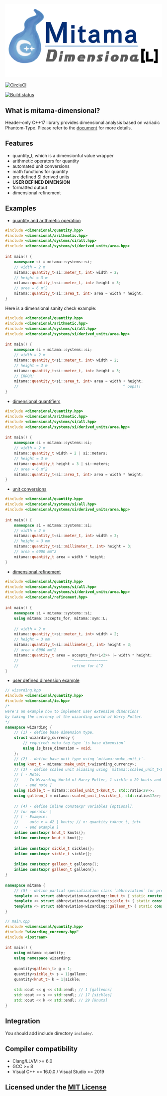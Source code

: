![logo](https://github.com/LoliGothick/mitama-dimensional/blob/master/mitama-dimensional-logo.png)

[![CircleCI](https://circleci.com/gh/LoliGothick/mitama-dimensional.svg?style=svg)](https://circleci.com/gh/LoliGothick/mitama-dimensional)

[![Build status](https://ci.appveyor.com/api/projects/status/3wv0d11ovfagkmvy/branch/master?svg=true)](https://ci.appveyor.com/project/LoliGothick/mitama-dimensional/branch/master)

## What is mitama-dimensional?

Header-only C++17 library provides dimensional analysis based on variadic Phantom-Type.
Please refer to the [document](https://loligothick.github.io/mitama-dimensional/) for more details.

## Features

- quantity_t, which is a dimensionful value wrapper
- arithmetic operators for quantity
- automated unit conversions
- math functions for quantity
- pre defined SI derived units
- **USER DEFINED DIMENSION**
- formatted output
- dimensional refinement

## Examples

- [quantity and arithmetic operation](https://loligothick.github.io/mitama-dimensional/UserManual/mitama_quantity_t/)

```cpp
#include <dimensional/quantity.hpp>
#include <dimensional/arithmetic.hpp>
#include <dimensional/systems/si/all.hpp>
#include <dimensional/systems/si/derived_units/area.hpp>

int main() {
    namespace si = mitama::systems::si;
    // width = 2 m
    mitama::quantity_t<si::meter_t, int> width = 2;
    // height = 3 m
    mitama::quantity_t<si::meter_t, int> height = 3;
    // area = 6 m^2
    mitama::quantity_t<si::area_t, int> area = width * height;
}
```

Here is a dimensional sanity check example:

```cpp
#include <dimensional/quantity.hpp>
#include <dimensional/arithmetic.hpp>
#include <dimensional/systems/si/all.hpp>
#include <dimensional/systems/si/derived_units/area.hpp>

int main() {
    namespace si = mitama::systems::si;
    // width = 2 m
    mitama::quantity_t<si::meter_t, int> width = 2;
    // height = 3 m
    mitama::quantity_t<si::meter_t, int> height = 3;
    // ERROR!
    mitama::quantity_t<si::area_t, int> area = width + height;
    //                                               ^ oops!!
}
```

- [dimensional quantifiers](https://loligothick.github.io/mitama-dimensional/UserManual/dimensional-quantifiers/)

```cpp
#include <dimensional/quantity.hpp>
#include <dimensional/arithmetic.hpp>
#include <dimensional/systems/si/all.hpp>
#include <dimensional/systems/si/derived_units/area.hpp>

int main() {
    namespace si = mitama::systems::si;
    // width = 2 m
    mitama::quantity_t width = 2 | si::meters;
    // height = 3 m
    mitama::quantity_t height = 3 | si::meters;
    // area = 6 m^2
    mitama::quantity_t<si::area_t, int> area = width * height;
}
```

- [unit conversions](https://loligothick.github.io/mitama-dimensional/UserManual/mitama_quantity_t/#unit-conversions)
  
```cpp
#include <dimensional/quantity.hpp>
#include <dimensional/systems/si/all.hpp>
#include <dimensional/systems/si/derived_units/area.hpp>

int main() {
    namespace si = mitama::systems::si;
    // width = 2 m
    mitama::quantity_t<si::meter_t, int> width = 2;
    // height = 3 mm
    mitama::quantity_t<si::millimeter_t, int> height = 3;
    // area = 6000 mm^2
    mitama::quantity_t area = width * height;
}
```

- [dimensional refinement](https://loligothick.github.io/mitama-dimensional/UserManual/dimensional-refinement/)
  
```cpp
#include <dimensional/quantity.hpp>
#include <dimensional/systems/si/all.hpp>
#include <dimensional/systems/si/derived_units/area.hpp>
#include <dimensional/refinement.hpp>

int main() {
    namespace si = mitama::systems::si;
    using mitama::accepts_for, mitama::sym::L;

    // width = 2 m
    mitama::quantity_t<si::meter_t, int> width = 2;
    // height = 3 mm
    mitama::quantity_t<si::millimeter_t, int> height = 3;
    // area = 6000 mm^2
    mitama::quantity_t area = accepts_for<L<2>> |= width * height;
    //                        ^~~~~~~~~~~~~~~~
    //                        refine for L^2
}
```


- [user defined dimension example](https://loligothick.github.io/mitama-dimensional/UserManual/user-defined-dimension/)


```cpp
// wizarding.hpp
#include <dimensional/quantity.hpp>
#include <dimensional/io.hpp>
/*
Here's an example how to implement user extension dimensions
by taking the currency of the wizarding world of Harry Potter.
*/
namespace wizarding {
    // (1) - define base dimension type.
    struct wizarding_currency {
        // required: meta tag type `is_base_dimension`
        using is_base_dimension = void;
    };
    // (2) - define base unit type using `mitama::make_unit_t`.
    using knut_t = mitama::make_unit_t<wizarding_currency>;
    // (3) - define scaled unit aliasing using `mitama::scaled_unit_t<UnitType, Ratio>`.
    // [ - Note:
    //     In Wizarding World of Harry Potter, 1 sickle = 29 knuts and 1 galleon = 17 sickles.
    //   - end note ]
    using sickle_t = mitama::scaled_unit_t<knut_t, std::ratio<29>>;
    using galleon_t = mitama::scaled_unit_t<sickle_t, std::ratio<17>>;

    // (4) - define inline constexpr variables [optional].
    // for operator |
    // [ - Example:
    //     auto x = 42 | knuts; // x: quantity_t<knut_t, int>
    //   - end example ]
    inline constexpr knut_t knuts{};
    inline constexpr knut_t knut{};

    inline constexpr sickle_t sickles{};
    inline constexpr sickle_t sickle{};

    inline constexpr galleon_t galleons{};
    inline constexpr galleon_t galleon{};
}

namespace mitama {
    // (5) - define partial specialization class `abbreviation` for pretty printing [optional].
    template <> struct abbreviation<wizarding::knut_t> { static constexpr char str[] = "knuts"; };
    template <> struct abbreviation<wizarding::sickle_t> { static constexpr char str[] = "sickles"; };
    template <> struct abbreviation<wizarding::galleon_t> { static constexpr char str[] = "galleons"; };
}
```

```cpp
// main.cpp
#include <dimensional/quantity.hpp>
#include "wizarding_currency.hpp"
#include <iostream>

int main() {
    using mitama::quantity;
    using namespace wizarding;

    quantity<galleon_t> g = 1;
    quantity<sickle_t> s = 1|galleon;
    quantity<knut_t> k = 1|sickle;

    std::cout << g << std::endl; // 1 [galleons]
    std::cout << s << std::endl; // 17 [sickles]
    std::cout << k << std::endl; // 29 [knuts]
}
```

## Integration

You should add include directory `include/`.

## Compiler compatibility

* Clang/LLVM >= 6.0
* GCC >= 8
* Visual C++ >= 16.0.0 / Visual Studio >= 2019

## Licensed under the [MIT License](LICENSE)
